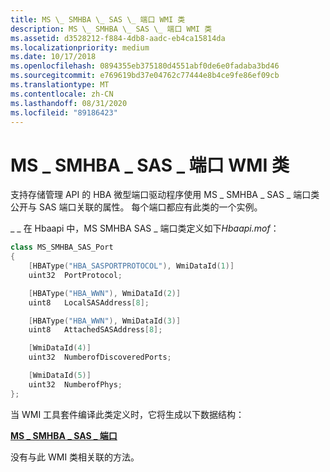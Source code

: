 ```yaml
---
title: MS \_ SMHBA \_ SAS \_ 端口 WMI 类
description: MS \_ SMHBA \_ SAS \_ 端口 WMI 类
ms.assetid: d3528212-f884-4db8-aadc-eb4ca15814da
ms.localizationpriority: medium
ms.date: 10/17/2018
ms.openlocfilehash: 0894355eb375180d4551abf0de6e0fadaba3bd46
ms.sourcegitcommit: e769619bd37e04762c77444e8b4ce9fe86ef09cb
ms.translationtype: MT
ms.contentlocale: zh-CN
ms.lasthandoff: 08/31/2020
ms.locfileid: "89186423"
---
```

# <a name="ms_smhba_sas_port-wmi-class"></a>MS \_ SMHBA \_ SAS \_ 端口 WMI 类


支持存储管理 API 的 HBA 微型端口驱动程序使用 MS \_ SMHBA \_ SAS \_ 端口类公开与 SAS 端口关联的属性。 每个端口都应有此类的一个实例。

\_ \_ 在 Hbaapi 中，MS SMHBA SAS \_ 端口类定义如下*Hbaapi.mof*：

```cpp
class MS_SMHBA_SAS_Port 
{
    [HBAType("HBA_SASPORTPROTOCOL"), WmiDataId(1)]
    uint32  PortProtocol;

    [HBAType("HBA_WWN"), WmiDataId(2)]
    uint8   LocalSASAddress[8];

    [HBAType("HBA_WWN"), WmiDataId(3)]
    uint8   AttachedSASAddress[8];

    [WmiDataId(4)]
    uint32  NumberofDiscoveredPorts;

    [WmiDataId(5)]
    uint32  NumberofPhys;
};
```

当 WMI 工具套件编译此类定义时，它将生成以下数据结构：

[**MS \_ SMHBA \_ SAS \_ 端口**](/windows-hardware/drivers/ddi/hbapiwmi/ns-hbapiwmi-_ms_smhba_sas_port)

没有与此 WMI 类相关联的方法。

 

